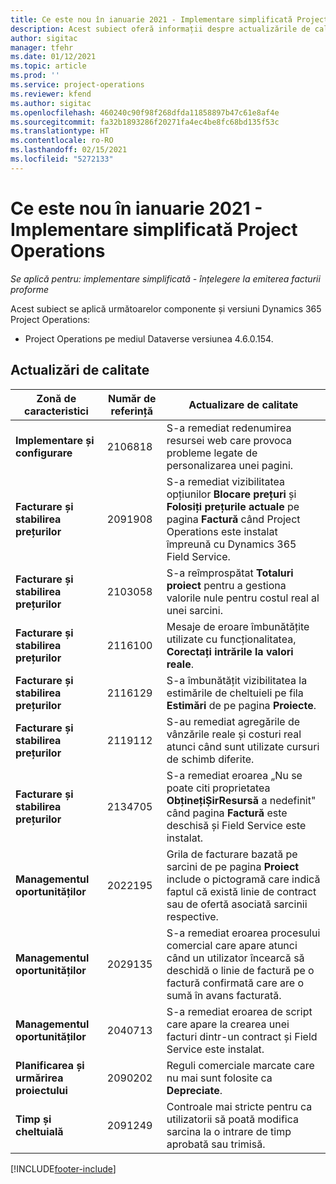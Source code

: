 ```yaml
---
title: Ce este nou în ianuarie 2021 - Implementare simplificată Project Operations
description: Acest subiect oferă informații despre actualizările de calitate disponibile în lansarea din ianuarie 2021 a implementării simplificate a Project Operations.
author: sigitac
manager: tfehr
ms.date: 01/12/2021
ms.topic: article
ms.prod: ''
ms.service: project-operations
ms.reviewer: kfend
ms.author: sigitac
ms.openlocfilehash: 460240c90f98f268dfda11858897b47c61e8af4e
ms.sourcegitcommit: fa32b1893286f20271fa4ec4be8fc68bd135f53c
ms.translationtype: HT
ms.contentlocale: ro-RO
ms.lasthandoff: 02/15/2021
ms.locfileid: "5272133"
---
```

# <a name="whats-new-january-2021---project-operations-lite-deployment"></a>Ce este nou în ianuarie 2021 - Implementare simplificată Project Operations


_Se aplică pentru: implementare simplificată - înțelegere la emiterea facturii proforme_

Acest subiect se aplică următoarelor componente și versiuni Dynamics 365 Project Operations:

  - Project Operations pe mediul Dataverse versiunea 4.6.0.154.
  
## <a name="quality-updates"></a>Actualizări de calitate

| **Zonă de caracteristici** | **Număr de referință** | **Actualizare de calitate** |
| --- | --- | --- |
| **Implementare și configurare** | 2106818 | S-a remediat redenumirea resursei web care provoca probleme legate de personalizarea unei pagini. |
| **Facturare și stabilirea prețurilor** | 2091908 | S-a remediat vizibilitatea opțiunilor **Blocare prețuri** și **Folosiți prețurile actuale** pe pagina **Factură** când Project Operations este instalat împreună cu Dynamics 365 Field Service. |
| **Facturare și stabilirea prețurilor** | 2103058 | S-a reîmprospătat **Totaluri proiect** pentru a gestiona valorile nule pentru costul real al unei sarcini. |
| **Facturare și stabilirea prețurilor** | 2116100 | Mesaje de eroare îmbunătățite utilizate cu funcționalitatea, **Corectați intrările la valori reale**. |
| **Facturare și stabilirea prețurilor** | 2116129 | S-a îmbunătățit vizibilitatea la estimările de cheltuieli pe fila **Estimări** de pe pagina **Proiecte**. |
| **Facturare și stabilirea prețurilor** | 2119112 | S-au remediat agregările de vânzările reale și costuri real atunci când sunt utilizate cursuri de schimb diferite. |
| **Facturare și stabilirea prețurilor** | 2134705 | S-a remediat eroarea „Nu se poate citi proprietatea **ObținețiȘirResursă** a nedefinit" când pagina **Factură** este deschisă și Field Service este instalat. |
| **Managementul oportunităților** | 2022195 | Grila de facturare bazată pe sarcini de pe pagina **Proiect** include o pictogramă care indică faptul că există linie de contract sau de ofertă asociată sarcinii respective. |
| **Managementul oportunităților** | 2029135 | S-a remediat eroarea procesului comercial care apare atunci când un utilizator încearcă să deschidă o linie de factură pe o factură confirmată care are o sumă în avans facturată. |
| **Managementul oportunităților** | 2040713 | S-a remediat eroarea de script care apare la crearea unei facturi dintr-un contract și Field Service este instalat. |
| **Planificarea și urmărirea proiectului** | 2090202 | Reguli comerciale marcate care nu mai sunt folosite ca **Depreciate**. |
| **Timp și cheltuială** | 2091249 | Controale mai stricte pentru ca utilizatorii să poată modifica sarcina la o intrare de timp aprobată sau trimisă. |


[!INCLUDE[footer-include](../../includes/footer-banner.md)]